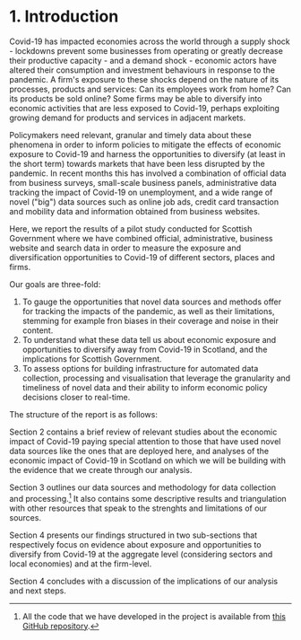 # 1. Introduction

Covid-19 has impacted economies across the world through a supply shock - lockdowns prevent some businesses from operating or greatly decrease their productive capacity - and a demand shock - economic actors have altered their consumption and investment behaviours in response to the pandemic. A firm's exposure to these shocks depend on the nature of its processes, products and services: Can its employees work from home? Can its products be sold online? Some firms may be able to diversify into economic activities that are less exposed to Covid-19, perhaps exploiting growing demand for products and services in adjacent markets. 

Policymakers need relevant, granular and timely data about these phenomena in order to inform policies to mitigate the effects of economic exposure to Covid-19 and harness the opportunities to diversify (at least in the short term) towards markets that have been less disrupted by the pandemic. In recent months this has involved a combination of official data from business surveys, small-scale business panels, administrative data tracking the impact of Covid-19 on unemployment, and a wide range of novel ("big") data sources such as online job ads, credit card transaction and mobility data and information obtained from business websites. 

Here, we report the results of a pilot study conducted for Scottish Government where we have combined official, administrative, business website and search data in order to measure the exposure and diversification opportunities to Covid-19 of different sectors, places and firms.  

Our goals are three-fold: 

1. To gauge the opportunities that novel data sources and methods offer for tracking the impacts of the pandemic, as well as their limitations, stemming for example fron biases in their coverage and noise in their content.
2. To understand what these data tell us about economic exposure and opportunities to diversify away from Covid-19 in Scotland, and the implications for Scottish Government.
3. To assess options for building infrastructure for automated data collection, processing and visualisation that leverage the granularity and timeliness of novel data and their ability to inform economic policy decisions closer to real-time.

The structure of the report is as follows:

Section 2 contains a brief review of relevant studies about the economic impact of Covid-19 paying special attention to those that have used novel data sources like the ones that are deployed here, and analyses of the economic impact of Covid-19 in Scotland on which we will be building with the evidence that we create through our analysis.

Section 3 outlines our data sources and methodology for data collection and processing.[^1] It also contains some descriptive results and triangulation with other resources that speak to the strenghts and limitations of our sources.

[^1]: All the code that we have developed in the project is available from [this GitHub repository](https://github.com/nestauk/sg_covid_impact).

Section 4 presents our findings structured in two sub-sections that respectively focus on evidence about exposure and opportunities to diversify from Covid-19 at the aggregate level (considering sectors and local economies) and at the firm-level. 

Section 4 concludes with a discussion of the implications of our analysis and next steps.
